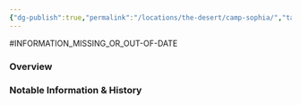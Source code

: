 ```yaml
---
{"dg-publish":true,"permalink":"/locations/the-desert/camp-sophia/","tags":["Undiscovered"],"updated":"2025-04-25T19:05:54.057+01:00"}
---
```


#INFORMATION_MISSING_OR_OUT-OF-DATE
### Overview


### Notable Information & History 